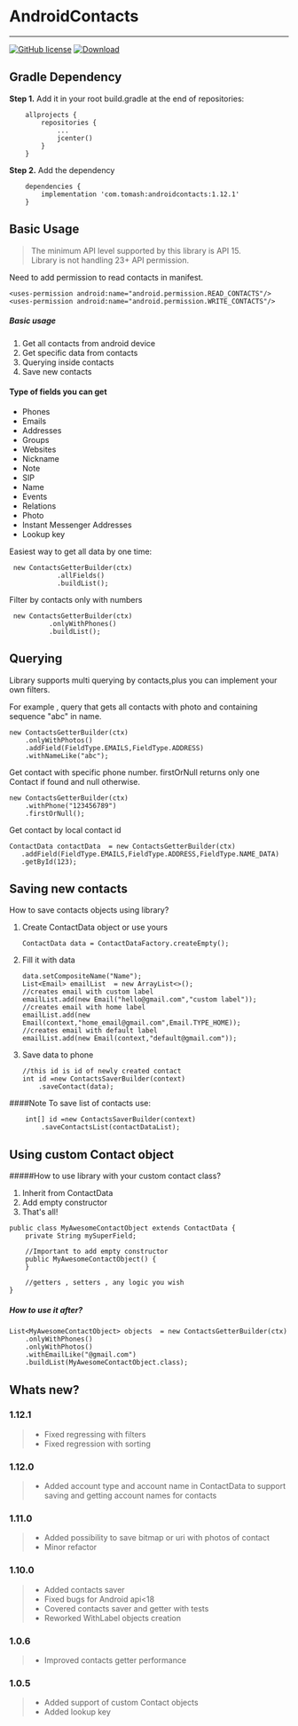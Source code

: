 AndroidContacts
===================
----------------------------------
[![GitHub license](https://img.shields.io/github/license/mashape/apistatus.svg)](https://github.com/blainepwnz/AndroidContacts/blob/master/LICENSE.txt)
[ ![Download](https://api.bintray.com/packages/blainepwnz/maven/androidcontacts/images/download.svg) ](https://bintray.com/blainepwnz/maven/androidcontacts/_latestVersion)


Gradle Dependency
---------------------------
**Step 1.** Add it in your root build.gradle at the end of repositories:
```
	allprojects {
		repositories {
			...
			jcenter()
    	}
	}
```
**Step 2.** Add the dependency
```
	dependencies {
		implementation 'com.tomash:androidcontacts:1.12.1'
	}
```


 Basic Usage
------------------


>The minimum API level supported by this library is API 15.  
>Library is not handling 23+ API permission.

Need to add permission to read contacts in manifest.
```
<uses-permission android:name="android.permission.READ_CONTACTS"/>
<uses-permission android:name="android.permission.WRITE_CONTACTS"/>
```

##### Basic usage
1. Get all contacts from android device
2. Get specific data from contacts
3. Querying inside contacts
4. Save new contacts  

#### Type of fields you can get

* Phones
* Emails
* Addresses
* Groups
* Websites
* Nickname
* Note
* SIP
* Name
* Events
* Relations
* Photo
* Instant Messenger Addresses
* Lookup key

Easiest way to get all data by one time:
```
 new ContactsGetterBuilder(ctx)
            .allFields()
            .buildList();
```
Filter by contacts only with numbers
```
 new ContactsGetterBuilder(ctx)
          .onlyWithPhones()
		  .buildList();          
```


Querying
------------------
Library supports multi querying by contacts,plus you can implement your own filters.

For example , query that gets all contacts with photo and containing sequence "abc" in name.
```
new ContactsGetterBuilder(ctx)
    .onlyWithPhotos()
    .addField(FieldType.EMAILS,FieldType.ADDRESS)
    .withNameLike("abc");
```              
 
 Get contact with specific phone number.
 firstOrNull returns only one Contact if found and null otherwise.
```
new ContactsGetterBuilder(ctx)
    .withPhone("123456789")
    .firstOrNull();   
```

Get contact by local contact id
```
ContactData contactData  = new ContactsGetterBuilder(ctx)
   .addField(FieldType.EMAILS,FieldType.ADDRESS,FieldType.NAME_DATA)
   .getById(123);
```    

Saving new contacts
-------------------

How to save contacts objects using library?

1. Create ContactData object or use yours

	```
    ContactData data = ContactDataFactory.createEmpty();
	```

2. Fill it with data

	```
    data.setCompositeName("Name");
    List<Email> emailList  = new ArrayList<>();
    //creates email with custom label
    emailList.add(new Email("hello@gmail.com","custom label"));
    //creates email with home label
    emailList.add(new Email(context,"home_email@gmail.com",Email.TYPE_HOME));
    //creates email with default label
    emailList.add(new Email(context,"default@gmail.com"));
	```

3. Save data to phone

	```
    //this id is id of newly created contact
    int id =new ContactsSaverBuilder(context)
        .saveContact(data);
	```

####Note
To save list of contacts use:
```
    int[] id =new ContactsSaverBuilder(context)
        .saveContactsList(contactDataList);
```

Using custom Contact object
------------------
#####How to use library with your custom contact class?
1. Inherit from ContactData
2. Add empty constructor
3. That's all!

```
public class MyAwesomeContactObject extends ContactData {
    private String mySuperField;

    //Important to add empty constructor
    public MyAwesomeContactObject() {
    }

    //getters , setters , any logic you wish
}
```
##### How to use it after?
```
List<MyAwesomeContactObject> objects  = new ContactsGetterBuilder(ctx)
    .onlyWithPhones()
    .onlyWithPhotos()
    .withEmailLike("@gmail.com")
    .buildList(MyAwesomeContactObject.class);
```

Whats new?
------------------
### 1.12.1
> * Fixed regressing with filters
> * Fixed regression with sorting

### 1.12.0
> * Added account type and account name in ContactData to support saving and getting account names for contacts  

### 1.11.0
> * Added possibility to save bitmap or uri with photos of contact
> * Minor refactor  

### 1.10.0
> * Added contacts saver
> * Fixed bugs for Android api<18
> * Covered contacts saver and getter with tests
> * Reworked WithLabel objects creation

### 1.0.6
> * Improved contacts getter performance

### 1.0.5 
> * Added support of custom Contact objects
> * Added lookup key


